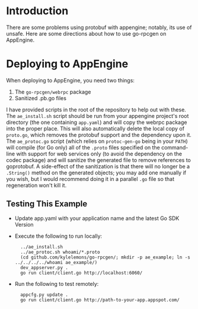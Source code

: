 Introduction
============

There are some problems using protobuf with appengine; notably, its use of unsafe.
Here are some directions about how to use go-rpcgen on AppEngine.

Deploying to AppEngine
======================

When deploying to AppEngine, you need two things:

1. The `go-rpcgen/webrpc` package
1. Sanitized .pb.go files

I have provided scripts in the root of the repository to help out with these.
The `ae_install.sh` script should be run from your appengine project's root directory
(the one containing `app.yaml`) and will copy the webrpc package into the proper place.
This will also automatically delete the local copy of `proto.go`,
which removes the protobuf support and the dependency upon it.
The `ae_protoc.go` script (which relies on `protoc-gen-go` being in your `PATH`)
will compile (for Go only) all of the `.proto` files specified on the command-line
with support for web services only (to avoid the dependency on the codec package)
and will sanitize the generated file to remove references to goprotobuf.
A side-effect of the sanitization is that there will no longer be a `.String()`
method on the generated objects; you may add one manually if you wish,
but I would recommend doing it in a parallel `.go` file so that regeneration won't kill it.

Testing This Example
--------------------
- Update app.yaml with your application name and the latest Go SDK Version
- Execute the following to run locally:

        ../ae_install.sh
        ../ae_protoc.sh whoami/*.proto
        (cd github.com/kylelemons/go-rpcgen/; mkdir -p ae_example; ln -s ../../../../whoami ae_example/)
        dev_appserver.py .
        go run client/client.go http://localhost:6060/

- Run the following to test remotely:

        appcfg.py update .
        go run client/client.go http://path-to-your-app.appspot.com/
